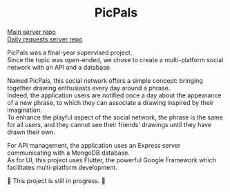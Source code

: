 <h1> <center> PicPals </center> </h1>

[Main server repo](https://github.com/gitgargamel6/PicPals-Main-Server)  
[Daily requests server repo](https://github.com/gitgargamel6/PicPals-Daily-Requests)

PicPals was a final-year supervised project.  
Since the topic was open-ended, we chose to create a multi-platform social network with an API and a database.

Named PicPals, this social network offers a simple concept: bringing together drawing enthusiasts every day around a phrase.  
Indeed, the application users are notified once a day about the appearance of a new phrase, to which they can associate a drawing inspired by their imagination.  
To enhance the playful aspect of the social network, the phrase is the same for all users, and they cannot see their friends' drawings until they have drawn their own.  

For API management, the application uses an Express server communicating with a MongoDB database.   
As for UI, this project uses Flutter, the powerful Google Framework which facilitates multi-platform development.  

🚧 This project is still in progress. 🚧
